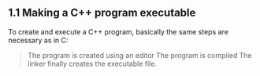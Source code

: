 ## 1.1 Making a C++ program executable
To create and execute a C++ program, basically the same steps are necessary as in C:
> The program is created using an editor
> The program is compiled
> The linker finally creates the executable file.


